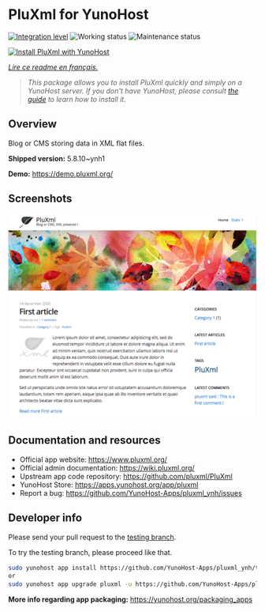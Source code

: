 <!--
N.B.: This README was automatically generated by https://github.com/YunoHost/apps/tree/master/tools/readme_generator
It shall NOT be edited by hand.
-->

# PluXml for YunoHost

[![Integration level](https://dash.yunohost.org/integration/pluxml.svg)](https://dash.yunohost.org/appci/app/pluxml) ![Working status](https://ci-apps.yunohost.org/ci/badges/pluxml.status.svg) ![Maintenance status](https://ci-apps.yunohost.org/ci/badges/pluxml.maintain.svg)

[![Install PluXml with YunoHost](https://install-app.yunohost.org/install-with-yunohost.svg)](https://install-app.yunohost.org/?app=pluxml)

*[Lire ce readme en français.](./README_fr.md)*

> *This package allows you to install PluXml quickly and simply on a YunoHost server.
If you don't have YunoHost, please consult [the guide](https://yunohost.org/#/install) to learn how to install it.*

## Overview

Blog or CMS storing data in XML flat files.

**Shipped version:** 5.8.10~ynh1

**Demo:** <https://demo.pluxml.org/>

## Screenshots

![Screenshot of PluXml](./doc/screenshots/screenshot.png)

## Documentation and resources

- Official app website: <https://www.pluxml.org/>
- Official admin documentation: <https://wiki.pluxml.org/>
- Upstream app code repository: <https://github.com/pluxml/PluXml>
- YunoHost Store: <https://apps.yunohost.org/app/pluxml>
- Report a bug: <https://github.com/YunoHost-Apps/pluxml_ynh/issues>

## Developer info

Please send your pull request to the [testing branch](https://github.com/YunoHost-Apps/pluxml_ynh/tree/testing).

To try the testing branch, please proceed like that.

```bash
sudo yunohost app install https://github.com/YunoHost-Apps/pluxml_ynh/tree/testing --debug
or
sudo yunohost app upgrade pluxml -u https://github.com/YunoHost-Apps/pluxml_ynh/tree/testing --debug
```

**More info regarding app packaging:** <https://yunohost.org/packaging_apps>
